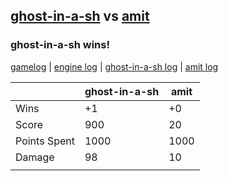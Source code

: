 ## [ghost-in-a-sh](<../../ghost-in-a-sh/README.md>) vs [amit](<../../amit/README.md>)
### ghost-in-a-sh wins!

[gamelog](<gamelog.json>) | [engine log](<engine>) | [ghost-in-a-sh log](<ghost-in-a-sh>) | [amit log](<amit>)

|              | ghost-in-a-sh | amit |
| ------------ | ------------- | ---- |
| Wins         |            +1 |   +0 |
| Score        |           900 |   20 |
| Points Spent |          1000 | 1000 |
| Damage       |            98 |   10 |
|              |               |      |
